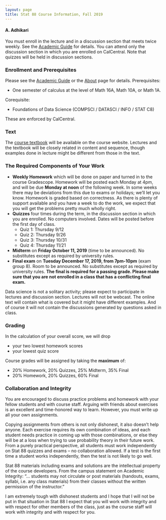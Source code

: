 ```yaml
---
layout: page
title: Stat 88 Course Information, Fall 2019
---
```


#### A. Adhikari ####
You must enroll in the lecture and in a discussion section that meets twice weekly. See the [Academic Guide](https://classes.berkeley.edu/content/2019-fall-stat-88-001-lec-001) for details. You can attend only the discussion section in which you are enrolled on CalCentral. Note that quizzes will be held in discussion sections. 

### Enrollment and Prerequisites ###
Please see the [Academic Guide](https://classes.berkeley.edu/content/2019-fall-stat-88-001-lec-001) or the [About](https://stat88.github.io/about/) page for details.
Prerequisites:

- One semester of calculus at the level of Math 16A, Math 10A, or Math 1A. 

Corequisite:

- Foundations of Data Science (COMPSCI / DATASCI / INFO / STAT C8)

These are enforced by CalCentral.

### Text ###
The [course textbook](https://stat88.github.io/textbook/notebooks/intro) will be available on the course website.  Lectures and the textbook will be closely related in content and sequence, though examples done in lecture might be different from those in the text.

### The Required Components of Your Work ###

- **Weekly Homework** which will be done on paper and turned in to the course Gradescope. Homework will be posted each Monday at 4pm, and will be due **Monday at noon** of the following week. In some weeks there may be deviations from this due to exams or holidays; we’ll let you know. Homework is graded based on correctness. As there is plenty of support available and you have a week to do the work, we expect that you will get the problems pretty much wholly right.
- **Quizzes** four times during the term, in the discussion section in which you are enrolled. No computers involved. Dates will be posted before the first day of class.
	- Quiz 1: Thursday 9/12
	- Quiz 2: Thursday 9/26
	- Quiz 3: Thursday 10/31
    - Quiz 4: Thursday 11/21
- **Midterm** on **Friday October 11, 2019** (time to be announced). No substitutes except as required by university rules.
- **Final exam** on **Tuesday December 17, 2019, from 7pm-10pm** (exam group 8). Room to be announced. No substitutes except as required by university rules. **The final is required for a passing grade. Please make sure that you are not enrolled in a class that has a conflicting final exam.**

Data science is not a solitary activity; please expect to participate in lectures and discussion section. Lectures will not be webcast. The online text will contain what is covered but it might have different examples. And of course it will not contain the discussions generated by questions asked in class.

### Grading ###
In the calculation of your overall score, we will drop

- your two lowest homework scores
- your lowest quiz score 

Course grades will be assigned by taking the **maximum** of:

- 20% Homework, 20% Quizzes, 25% Midterm, 35% Final
- 20% Homework, 20% Quizzes, 60% Final

### Collaboration and Integrity ###
You are encouraged to discuss practice problems and homework with your fellow students and with course staff. Arguing with friends about exercises is an excellent and time-honored way to learn. However, you must write up all your own assignments.

Copying assignments from others is not only dishonest, it also doesn’t help anyone. Each exercise requires its own combination of ideas, and each student needs practice in coming up with those combinations, or else they will be at a loss when trying to use probability theory in their future work. From a purely practical perspective, all students must work independently on Stat 88 quizzes and exams – no collaboration allowed. If a test is the first time a student works independently, then the test is not likely to go well.

Stat 88 materials including exams and solutions are the intellectual property of the course developers. From the campus statement on Academic Integrity: “… students may not circulate or post materials (handouts, exams, syllabi, i.e. any class materials) from their classes without the written permission of the instructor.”

I am extremely tough with dishonest students and I hope that I will not be put in that situation in Stat 88 I expect that you will work with integrity and with respect for other members of the class, just as the course staff will work with integrity and with respect for you.







